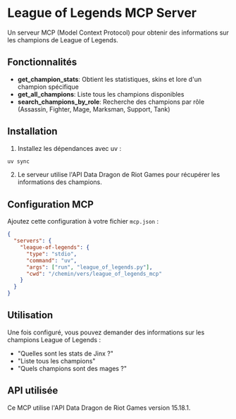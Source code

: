 # League of Legends MCP Server

Un serveur MCP (Model Context Protocol) pour obtenir des informations sur les champions de League of Legends.

## Fonctionnalités

- **get_champion_stats**: Obtient les statistiques, skins et lore d'un champion spécifique
- **get_all_champions**: Liste tous les champions disponibles
- **search_champions_by_role**: Recherche des champions par rôle (Assassin, Fighter, Mage, Marksman, Support, Tank)

## Installation

1. Installez les dépendances avec uv :

```bash
uv sync
```

2. Le serveur utilise l'API Data Dragon de Riot Games pour récupérer les informations des champions.

## Configuration MCP

Ajoutez cette configuration à votre fichier `mcp.json` :

```json
{
  "servers": {
    "league-of-legends": {
      "type": "stdio",
      "command": "uv",
      "args": ["run", "league_of_legends.py"],
      "cwd": "/chemin/vers/league_of_legends_mcp"
    }
  }
}
```

## Utilisation

Une fois configuré, vous pouvez demander des informations sur les champions League of Legends :

- "Quelles sont les stats de Jinx ?"
- "Liste tous les champions"
- "Quels champions sont des mages ?"

## API utilisée

Ce MCP utilise l'API Data Dragon de Riot Games version 15.18.1.
